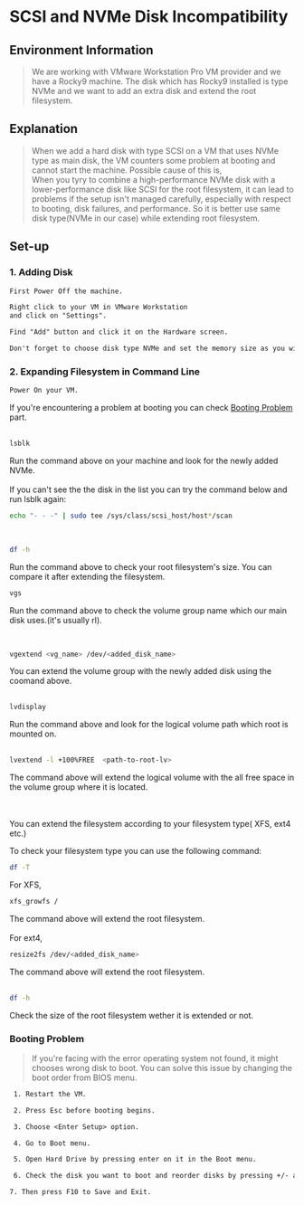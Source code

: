 # SCSI and NVMe Disk Incompatibility

## Environment Information  
>  We are working with VMware Workstation Pro VM provider and we have a Rocky9 machine. The disk which has Rocky9 installed is type NVMe and we want to add an extra disk and extend the root filesystem.  

## Explanation
> When we add a hard disk with type SCSI on a VM that uses NVMe type as main disk, the VM counters some problem at booting and cannot start the machine. Possible cause of this is,  
When you tyry to combine a high-performance NVMe disk with a lower-performance disk like SCSI for the root filesystem, it can lead to problems if the setup isn't managed carefully, especially with respect to booting, disk failures, and performance. So it is better use same disk type(NVMe in our case) while extending root filesystem.

## Set-up
### 1. Adding Disk
```txt            
First Power Off the machine.
``` 

```txt            
Right click to your VM in VMware Workstation 
and click on "Settings".
``` 

```txt            
Find "Add" button and click it on the Hardware screen.
```
```txt            
Don't forget to choose disk type NVMe and set the memory size as you wish then you can continue with the defaults.
``` 
### 2. Expanding Filesystem in Command Line
```txt            
Power On your VM.
```
            
If you're encountering a problem at booting you can check [Booting Problem](#booting-problem) part.  
<br>

```bash
lsblk
```
Run the command above on your machine and look for the newly added NVMe.  
<br>
If you can't see the the disk in the list you can try the command below and run lsblk again:
```bash
echo "- - -" | sudo tee /sys/class/scsi_host/host*/scan
```
<br>

```bash
df -h
```
Run the command above to check your root filesystem's size. You can compare it after extending the filesystem.
<br>

```bash
vgs
```
Run the command above to check the volume group name which our main disk uses.(it's usually rl).

<br>

```bash
vgextend <vg_name> /dev/<added_disk_name>
```
You can extend the volume group with the newly added disk using the coomand above.  
<br>

```bash
lvdisplay
```
Run the command above and look for the logical volume path which root is mounted on.  
<br>

```bash
lvextend -l +100%FREE  <path-to-root-lv>
```
The command above will extend the logical volume with the all free space in the volume group where it is located.  
<br>
<br>

You can extend the filesystem according to your filesystem type( XFS, ext4 etc.)    

To check your filesystem type you can use the following command:
```bash
df -T
```

For XFS,
```bash
xfs_growfs /
```
The command above will extend the root filesystem.  
<br>
For ext4,
```bash
resize2fs /dev/<added_disk_name>
```
The command above will extend the root filesystem.  
<br>

```bash
df -h
```
Check the size of the root filesystem wether it is extended or not.

### Booting Problem
> If you're facing with the error operating system not found, it might chooses wrong disk to boot. You can solve this issue by changing the boot order from BIOS menu.

```txt
 1. Restart the VM.
```
```txt
 2. Press Esc before booting begins.
```
```txt
 3. Choose <Enter Setup> option.
```
```txt
 4. Go to Boot menu.
```
```txt
 5. Open Hard Drive by pressing enter on it in the Boot menu.
```
```txt
 6. Check the disk you want to boot and reorder disks by pressing +/- and move the desired disk to the top.
```
```txt
7. Then press F10 to Save and Exit.
```
 
